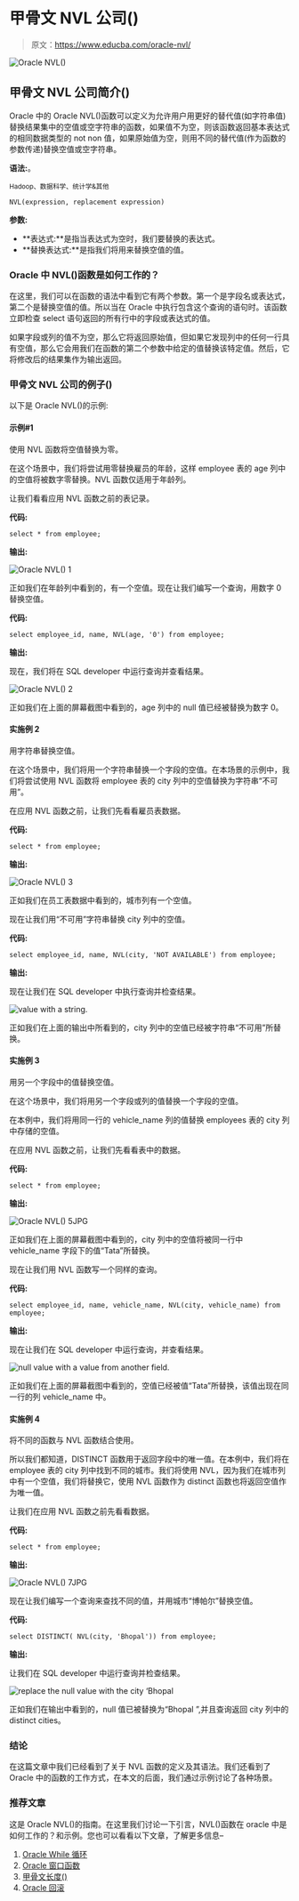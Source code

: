 # 甲骨文 NVL 公司()

> 原文：<https://www.educba.com/oracle-nvl/>

![Oracle NVL()](img/863bd79300df3db9e482ce84986afcec.png)



## 甲骨文 NVL 公司简介()

Oracle 中的 Oracle NVL()函数可以定义为允许用户用更好的替代值(如字符串值)替换结果集中的空值或空字符串的函数，如果值不为空，则该函数返回基本表达式的相同数据类型的 not non 值，如果原始值为空，则用不同的替代值(作为函数的参数传递)替换空值或空字符串。

**语法:**。

<small>Hadoop、数据科学、统计学&其他</small>

`NVL(expression, replacement expression)`

**参数:**

*   **表达式:**是指当表达式为空时，我们要替换的表达式。
*   **替换表达式:**是指我们将用来替换空值的值。

### Oracle 中 NVL()函数是如何工作的？

在这里，我们可以在函数的语法中看到它有两个参数。第一个是字段名或表达式，第二个是替换空值的值。所以当在 Oracle 中执行包含这个查询的语句时。该函数立即检查 select 语句返回的所有行中的字段或表达式的值。

如果字段或列的值不为空，那么它将返回原始值，但如果它发现列中的任何一行具有空值，那么它会用我们在函数的第二个参数中给定的值替换该特定值。然后，它将修改后的结果集作为输出返回。

### 甲骨文 NVL 公司的例子()

以下是 Oracle NVL()的示例:

#### 示例#1

使用 NVL 函数将空值替换为零。

在这个场景中，我们将尝试用零替换雇员的年龄，这样 employee 表的 age 列中的空值将被数字零替换。NVL 函数仅适用于年龄列。

让我们看看应用 NVL 函数之前的表记录。

**代码:**

`select * from employee;`

**输出:**

![Oracle NVL() 1](img/53b477c8e9654557768038d12672e7bd.png)



正如我们在年龄列中看到的，有一个空值。现在让我们编写一个查询，用数字 0 替换空值。

**代码:**

`select employee_id, name, NVL(age, '0') from employee;`

**输出:**

现在，我们将在 SQL developer 中运行查询并查看结果。

![Oracle NVL() 2](img/838e4e2cb53bbe9a7a1d6c33896ad522.png)



正如我们在上面的屏幕截图中看到的，age 列中的 null 值已经被替换为数字 0。

#### 实施例 2

用字符串替换空值。

在这个场景中，我们将用一个字符串替换一个字段的空值。在本场景的示例中，我们将尝试使用 NVL 函数将 employee 表的 city 列中的空值替换为字符串“不可用”。

在应用 NVL 函数之前，让我们先看看雇员表数据。

**代码:**

`select * from employee;`

**输出:**

![Oracle NVL() 3](img/bdfe602076b145b4e6a5d9447d00264e.png)



正如我们在员工表数据中看到的，城市列有一个空值。

现在让我们用“不可用”字符串替换 city 列中的空值。

**代码:**

`select employee_id, name, NVL(city, 'NOT AVAILABLE') from employee;`

**输出:**

现在让我们在 SQL developer 中执行查询并检查结果。

![value with a string.](img/233dfc53f09929c02d58304899bec4d3.png)



正如我们在上面的输出中所看到的，city 列中的空值已经被字符串“不可用”所替换。

#### 实施例 3

用另一个字段中的值替换空值。

在这个场景中，我们将用另一个字段或列的值替换一个字段的空值。

在本例中，我们将用同一行的 vehicle_name 列的值替换 employees 表的 city 列中存储的空值。

在应用 NVL 函数之前，让我们先看看表中的数据。

**代码:**

`select * from employee;`

**输出:**

![Oracle NVL() 5JPG](img/15870273bb623e126e540147ab9837d0.png)



正如我们在上面的屏幕截图中看到的，city 列中的空值将被同一行中 vehicle_name 字段下的值“Tata”所替换。

现在让我们用 NVL 函数写一个同样的查询。

**代码:**

`select employee_id, name, vehicle_name, NVL(city, vehicle_name) from employee;`

**输出:**

现在让我们在 SQL developer 中运行查询，并查看结果。

![null value with a value from another field.](img/571abf8a5dc59649b443698e05e1652c.png)



正如我们在上面的屏幕截图中看到的，空值已经被值“Tata”所替换，该值出现在同一行的列 vehicle_name 中。

#### 实施例 4

将不同的函数与 NVL 函数结合使用。

所以我们都知道，DISTINCT 函数用于返回字段中的唯一值。在本例中，我们将在 employee 表的 city 列中找到不同的城市。我们将使用 NVL，因为我们在城市列中有一个空值，我们将替换它，使用 NVL 函数作为 distinct 函数也将返回空值作为唯一值。

让我们在应用 NVL 函数之前先看看数据。

**代码:**

`select * from employee;`

**输出:**

![Oracle NVL() 7JPG](img/25958702f406e43003fadf1da687c8d5.png)



现在让我们编写一个查询来查找不同的值，并用城市“博帕尔”替换空值。

**代码:**

`select DISTINCT( NVL(city, 'Bhopal')) from employee;`

**输出:**

让我们在 SQL developer 中运行查询并检查结果。

![replace the null value with the city ‘Bhopal](img/64d391f0659b9dac7eb3a257c1c527c4.png)



正如我们在输出中看到的，null 值已被替换为“Bhopal ”,并且查询返回 city 列中的 distinct cities。

### 结论

在这篇文章中我们已经看到了关于 NVL 函数的定义及其语法。我们还看到了 Oracle 中的函数的工作方式，在本文的后面，我们通过示例讨论了各种场景。

### 推荐文章

这是 Oracle NVL()的指南。在这里我们讨论一下引言，NVL()函数在 oracle 中是如何工作的？和示例。您也可以看看以下文章，了解更多信息–

1.  [Oracle While 循环](https://www.educba.com/oracle-while-loop/)
2.  [Oracle 窗口函数](https://www.educba.com/oracle-window-functions/)
3.  [甲骨文长度()](https://www.educba.com/oracle-length/)
4.  [Oracle 回滚](https://www.educba.com/oracle-rollback/)





